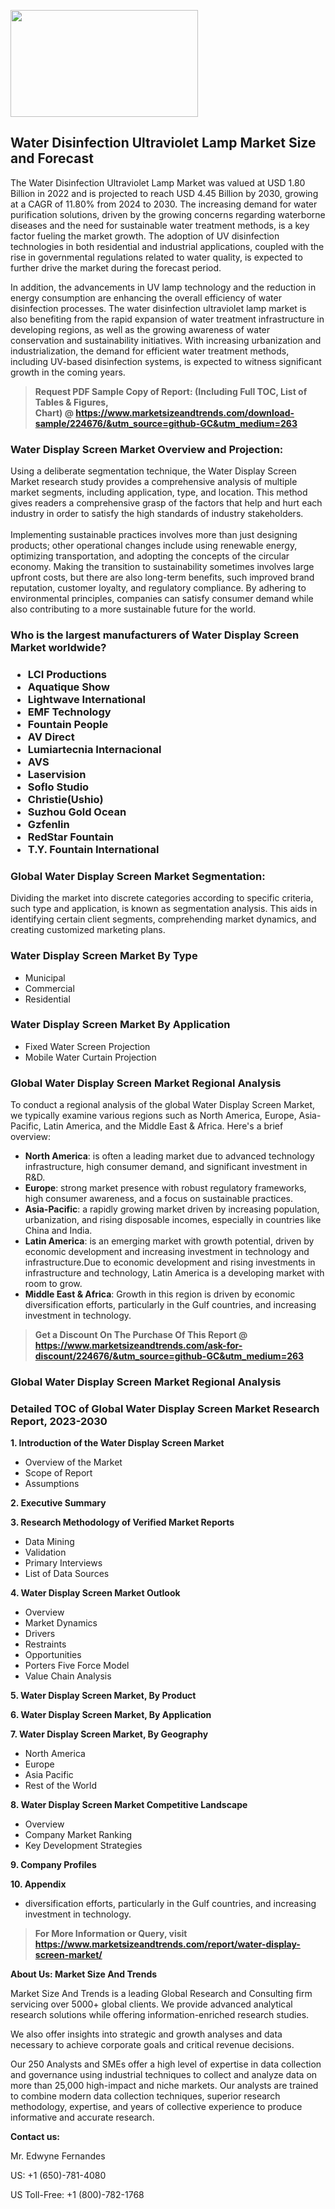 <p><img class="alignnone size-medium wp-image-20088" src="https://ffe5etoiles.com/wp-content/uploads/2024/12/MST1-300x171.png" alt="" width="300" height="171" /></p><h2>Water Disinfection Ultraviolet Lamp Market Size and Forecast</h2><p>The Water Disinfection Ultraviolet Lamp Market was valued at USD 1.80 Billion in 2022 and is projected to reach USD 4.45 Billion by 2030, growing at a CAGR of 11.80% from 2024 to 2030. The increasing demand for water purification solutions, driven by the growing concerns regarding waterborne diseases and the need for sustainable water treatment methods, is a key factor fueling the market growth. The adoption of UV disinfection technologies in both residential and industrial applications, coupled with the rise in governmental regulations related to water quality, is expected to further drive the market during the forecast period.</p><p>In addition, the advancements in UV lamp technology and the reduction in energy consumption are enhancing the overall efficiency of water disinfection processes. The water disinfection ultraviolet lamp market is also benefiting from the rapid expansion of water treatment infrastructure in developing regions, as well as the growing awareness of water conservation and sustainability initiatives. With increasing urbanization and industrialization, the demand for efficient water treatment methods, including UV-based disinfection systems, is expected to witness significant growth in the coming years.</p></p><blockquote id="" class=""><strong>Request PDF Sample Copy of Report: (Including Full TOC, List of Tables &amp; Figures, Chart)&nbsp;@&nbsp;<strong><a href="https://www.marketsizeandtrends.com/download-sample/224676/&utm_source=github-GC&utm_medium=263" target="_blank">https://www.marketsizeandtrends.com/download-sample/224676/&utm_source=github-GC&utm_medium=263</a></strong></strong></blockquote><h3 id="" class="">Water Display Screen Market&nbsp;Overview and Projection:</h3><p id="" class="">Using a deliberate segmentation technique, the Water Display Screen Market research study provides a comprehensive analysis of multiple market segments, including application, type, and location. This method gives readers a comprehensive grasp of the factors that help and hurt each industry in order to satisfy the high standards of industry stakeholders. <br /> <br />Implementing sustainable practices involves more than just designing products; other operational changes include using renewable energy, optimizing transportation, and adopting the concepts of the circular economy. Making the transition to sustainability sometimes involves large upfront costs, but there are also long-term benefits, such improved brand reputation, customer loyalty, and regulatory compliance. By adhering to environmental principles, companies can satisfy consumer demand while also contributing to a more sustainable future for the world.</p><h3 id="" class="">Who is the largest manufacturers of&nbsp;Water Display Screen Market worldwide?</h3><h3 class=""><p><ul><li>LCI Productions </li><li> Aquatique Show </li><li> Lightwave International </li><li> EMF Technology </li><li> Fountain People </li><li> AV Direct </li><li> Lumiartecnia Internacional </li><li> AVS </li><li> Laservision </li><li> Soflo Studio </li><li> Christie(Ushio) </li><li> Suzhou Gold Ocean </li><li> Gzfenlin </li><li> RedStar Fountain </li><li> T.Y. Fountain International</li></ul></p></h3><h3 id="" class="">Global&nbsp;Water Display Screen Market Segmentation:</h3><p id="" class="">Dividing the market into discrete categories according to specific criteria, such type and application, is known as segmentation analysis. This aids in identifying certain client segments, comprehending market dynamics, and creating customized marketing plans.</p><h3 id="" class="">Water Display Screen Market&nbsp;By Type</h3><p><p><ul><li>Municipal</li><li> Commercial</li><li> Residential</p></li></ul></p></p><h3 id="" class="">Water Display Screen Market&nbsp;By Application</h3><p class=""><p><ul><li>Fixed Water Screen Projection</li><li> Mobile Water Curtain Projection</li></ul></p></p><h3 id="" class="">Global Water Display Screen Market Regional Analysis</h3><p id="" class="">To conduct a regional analysis of the global Water Display Screen Market, we typically examine various regions such as North America, Europe, Asia-Pacific, Latin America, and the Middle East &amp; Africa. Here's a brief overview:</p><ul><li><strong>North America</strong>: is often a leading market due to advanced technology infrastructure, high consumer demand, and significant investment in R&amp;D.</li><li><strong>Europe</strong>: strong market presence with robust regulatory frameworks, high consumer awareness, and a focus on sustainable practices.</li><li><strong>Asia-Pacific</strong>: a rapidly growing market driven by increasing population, urbanization, and rising disposable incomes, especially in countries like China and India.</li><li><strong>Latin America</strong>: is an emerging market with growth potential, driven by economic development and increasing investment in technology and infrastructure.Due to economic development and rising investments in infrastructure and technology, Latin America is a developing market with room to grow.</li><li><strong>Middle East &amp; Africa</strong>: Growth in this region is driven by economic diversification efforts, particularly in the Gulf countries, and increasing investment in technology.</li></ul><blockquote id="" class=""><strong>Get a Discount On The Purchase Of This Report @ <strong><a href="https://www.marketsizeandtrends.com/ask-for-discount/224676/&utm_source=github-GC&utm_medium=263" target="_blank">https://www.marketsizeandtrends.com/ask-for-discount/224676/&utm_source=github-GC&utm_medium=263</a></strong></strong></blockquote><h3 id="" class="">Global Water Display Screen Market Regional Analysis</h3><h3 id="" class="">Detailed TOC of Global Water Display Screen Market Research Report, 2023-2030</h3><p id="" class=""><strong>1. Introduction of the Water Display Screen Market</strong></p><ul><li>Overview of the Market</li><li>Scope of Report</li><li>Assumptions</li></ul><p id="" class=""><strong>2. Executive Summary</strong></p><p id="" class=""><strong>3. Research Methodology of Verified Market Reports</strong></p><ul><li>Data Mining</li><li>Validation</li><li>Primary Interviews</li><li>List of Data Sources</li></ul><p id="" class=""><strong>4. Water Display Screen Market Outlook</strong></p><ul><li>Overview</li><li>Market Dynamics</li><li>Drivers</li><li>Restraints</li><li>Opportunities</li><li>Porters Five Force Model</li><li>Value Chain Analysis</li></ul><p id="" class=""><strong>5. Water Display Screen Market, By Product</strong></p><p id="" class=""><strong>6. Water Display Screen Market, By Application</strong></p><p id="" class=""><strong>7. Water Display Screen Market, By Geography</strong></p><ul><li>North America</li><li>Europe</li><li>Asia Pacific</li><li>Rest of the World</li></ul><p id="" class=""><strong>8. Water Display Screen Market Competitive Landscape</strong></p><ul><li>Overview</li><li>Company Market Ranking</li><li>Key Development Strategies</li></ul><p id="" class=""><strong>9. Company Profiles</strong></p><p id="" class=""><strong>10. Appendix</strong></p><ul><li>diversification efforts, particularly in the Gulf countries, and increasing investment in technology.</li></ul><blockquote id="" class=""><strong>For More Information or Query, visit <strong><strong><a href="https://www.marketsizeandtrends.com/report/water-display-screen-market/" target="_blank">https://www.marketsizeandtrends.com/report/water-display-screen-market/</a></strong></strong></strong></blockquote><p id="" class=""><strong>About Us: Market Size And Trends</strong></p><p id="" class="">Market Size And Trends is a leading Global Research and Consulting firm servicing over 5000+ global clients. We provide advanced analytical research solutions while offering information-enriched research studies.</p><p id="" class="">We also offer insights into strategic and growth analyses and data necessary to achieve corporate goals and critical revenue decisions.</p><p id="" class="">Our 250 Analysts and SMEs offer a high level of expertise in data collection and governance using industrial techniques to collect and analyze data on more than 25,000 high-impact and niche markets. Our analysts are trained to combine modern data collection techniques, superior research methodology, expertise, and years of collective experience to produce informative and accurate research.</p><p id="" class=""><strong>Contact us:</strong></p><p id="" class="">Mr. Edwyne Fernandes</p><p id="" class="">US: +1 (650)-781-4080</p><p id="" class="">US Toll-Free: +1 (800)-782-1768</p>
